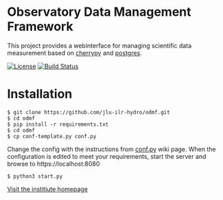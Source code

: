 # Observatory Data Management Framework

This project provides a webinterface for managing scientific data measurement based on 
[cherrypy](https://github.com/cherrypy/cherrypy) and [postgres](https://www.postgresql.org/).

[![License][license-image]][license-link]
[![Build Status][build-image]][build-link]

[license-image]: https://img.shields.io/badge/license-MIT-blue.png
[license-link]: http://opensource.org/licenses/MIT
[build-image]: https://travis-ci.org/jlu-ilr-hydro/odmf.svg?branch=master
[build-link]: https://travis-ci.org/jlu-ilr-hydro/odmf

# Installation

    $ git clone https://github.com/jlu-ilr-hydro/odmf.git
    $ cd odmf
    $ pip install -r requirements.txt
    $ cd odmf
    $ cp conf-template.py conf.py

Change the config with the instructions from [conf.py](https://jlu-ilr-hydro.github.io/odmf/source/conf.py) wiki page.
When the configuration is edited to meet your requirements, start the server and browse to https://localhost:8080

    $ python3 start.py

[Visit the institiute homepage](http://www.uni-giessen.de/faculties/f09/institutes/ilr/hydro?set_language=en)

